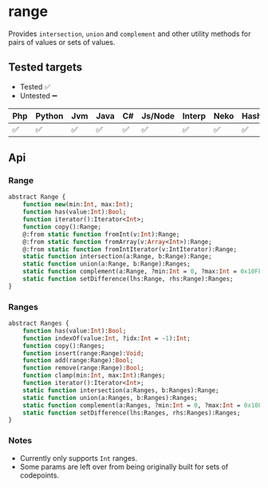 # range

Provides `intersection`, `union` and `complement` and other utility methods for
pairs of values or sets of values.

## Tested targets

- Tested ✅
- Untested ➖

| Php | Python | Jvm |Java | C# | Js/Node | Interp | Neko | HashLink | Lua | CPP |
| - | -| - | - | - |- | -| - | - | - | - |
| ✅ | ✅     | ✅ |✅  | ✅ | ✅     | ✅ | ✅  | ✅       | ➖ | ➖ |

## Api

### Range

```Haxe
abstract Range {
    function new(min:Int, max:Int);
    function has(value:Int):Bool;
    function iterator():Iterator<Int>;
    function copy():Range;
    @:from static function fromInt(v:Int):Range;
    @:from static function fromArray(v:Array<Int>):Range;
    @:from static function fromIntIterator(v:IntIterator):Range;
    static function intersection(a:Range, b:Range):Range;
    static function union(a:Range, b:Range):Ranges;
    static function complement(a:Range, ?min:Int = 0, ?max:Int = 0x10FFFF):Ranges;
    static function setDifference(lhs:Range, rhs:Range):Ranges;
}
```

### Ranges

```Haxe
abstract Ranges {
    function has(value:Int):Bool;
    function indexOf(value:Int, ?idx:Int = -1):Int;
    function copy():Ranges;
    function insert(range:Range):Void;
    function add(range:Range):Bool;
    function remove(range:Range):Bool;
    function clamp(min:Int, max:Int):Ranges;
    function iterator():Iterator<Int>;
    static function intersection(a:Ranges, b:Ranges):Range;
    static function union(a:Ranges, b:Ranges):Ranges;
    static function complement(a:Ranges, ?min:Int = 0, ?max:Int = 0x10FFFF):Ranges;
    static function setDifference(lhs:Ranges, rhs:Ranges):Ranges;
}
```

### Notes

- Currently only supports `Int` ranges.
- Some params are left over from being originally built for sets of codepoints.